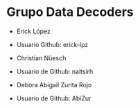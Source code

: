 # Grupo Data Decoders

- Erick López
- Usuario Github: erick-lpz

- Christian Nüesch
- Usuario de Github: naitsirh

- Debora Abigail Zurita Rojo
- Usuario de Github: AbiZur
